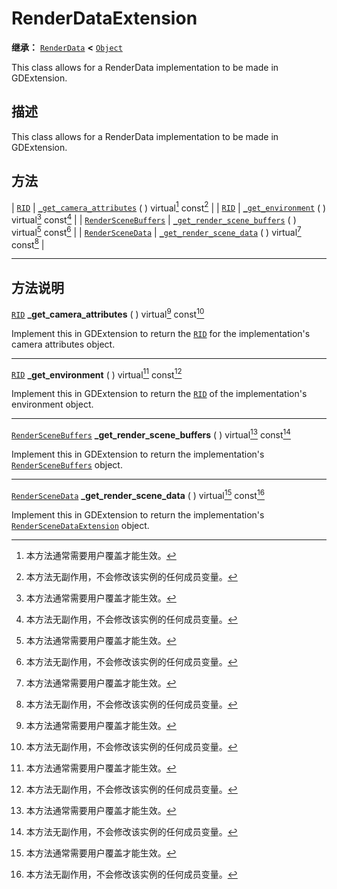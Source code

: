 <!-- ⚠ 请勿编辑本文件 ⚠ -->
<!-- 本文档使用脚本从 WeDot 引擎源码仓库生成。 -->
<!-- 生成脚本：https://github.com/WeDot-Engine/WeDot/tree/4.3/doc/tools/make_md.py； -->
<!-- 原文件：https://github.com/WeDot-Engine/WeDot/tree/4.3/doc/classes/RenderDataExtension.xml。 -->

<div id="_class_renderdataextension"></div>

# RenderDataExtension

**继承：** [`RenderData`](class_renderdata.md) **<** [`Object`](class_object.md)

This class allows for a RenderData implementation to be made in GDExtension.

## 描述

This class allows for a RenderData implementation to be made in GDExtension.

## 方法

| [`RID`](class_rid.md)                               | [`_get_camera_attributes`](#class_renderdataextension_private_method__get_camera_attributes) ( ) virtual[^virtual] const[^const]       |
| [`RID`](class_rid.md)                               | [`_get_environment`](#class_renderdataextension_private_method__get_environment) ( ) virtual[^virtual] const[^const]                   |
| [`RenderSceneBuffers`](class_renderscenebuffers.md) | [`_get_render_scene_buffers`](#class_renderdataextension_private_method__get_render_scene_buffers) ( ) virtual[^virtual] const[^const] |
| [`RenderSceneData`](class_renderscenedata.md)       | [`_get_render_scene_data`](#class_renderdataextension_private_method__get_render_scene_data) ( ) virtual[^virtual] const[^const]       |

<!-- rst-class:: classref-section-separator -->

---

## 方法说明

<div id="_class_renderdataextension_private_method__get_camera_attributes"></div>

[`RID`](class_rid.md) **_get_camera_attributes** ( ) virtual[^virtual] const[^const]<div id="class_renderdataextension_private_method__get_camera_attributes"></div>

Implement this in GDExtension to return the [`RID`](class_rid.md) for the implementation's camera attributes object.

<!-- rst-class:: classref-item-separator -->

---

<div id="_class_renderdataextension_private_method__get_environment"></div>

[`RID`](class_rid.md) **_get_environment** ( ) virtual[^virtual] const[^const]<div id="class_renderdataextension_private_method__get_environment"></div>

Implement this in GDExtension to return the [`RID`](class_rid.md) of the implementation's environment object.

<!-- rst-class:: classref-item-separator -->

---

<div id="_class_renderdataextension_private_method__get_render_scene_buffers"></div>

[`RenderSceneBuffers`](class_renderscenebuffers.md) **_get_render_scene_buffers** ( ) virtual[^virtual] const[^const]<div id="class_renderdataextension_private_method__get_render_scene_buffers"></div>

Implement this in GDExtension to return the implementation's [`RenderSceneBuffers`](class_renderscenebuffers.md) object.

<!-- rst-class:: classref-item-separator -->

---

<div id="_class_renderdataextension_private_method__get_render_scene_data"></div>

[`RenderSceneData`](class_renderscenedata.md) **_get_render_scene_data** ( ) virtual[^virtual] const[^const]<div id="class_renderdataextension_private_method__get_render_scene_data"></div>

Implement this in GDExtension to return the implementation's [`RenderSceneDataExtension`](class_renderscenedataextension.md) object.

[^virtual]: 本方法通常需要用户覆盖才能生效。
[^const]: 本方法无副作用，不会修改该实例的任何成员变量。
[^vararg]: 本方法除了能接受在此处描述的参数外，还能够继续接受任意数量的参数。
[^constructor]: 本方法用于构造某个类型。
[^static]: 调用本方法无需实例，可直接使用类名进行调用。
[^operator]: 本方法描述的是使用本类型作为左操作数的有效运算符。
[^bitfield]: 这个值是由下列位标志构成位掩码的整数。
[^void]: 无返回值。
